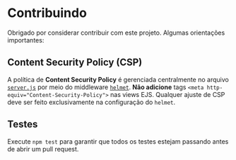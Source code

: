 # Contribuindo

Obrigado por considerar contribuir com este projeto. Algumas orientações importantes:

## Content Security Policy (CSP)

A política de **Content Security Policy** é gerenciada centralmente no arquivo [`server.js`](server.js) por meio do middleware [`helmet`](https://helmetjs.github.io/). **Não adicione** tags `<meta http-equiv="Content-Security-Policy">` nas views EJS. Qualquer ajuste de CSP deve ser feito exclusivamente na configuração do `helmet`.

## Testes

Execute `npm test` para garantir que todos os testes estejam passando antes de abrir um pull request.

